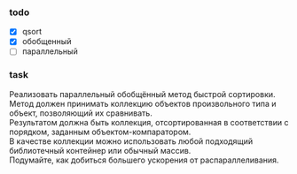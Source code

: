 
### todo

- [x] qsort
- [x] обобщенный
- [ ] параллельный

### task

Реализовать параллельный обобщённый метод быстрой сортировки.  
Метод должен принимать коллекцию объектов произвольного типа и объект, позволяющий их сравнивать.  
Результатом должна быть коллекция, отсортированная в соответствии с порядком, заданным объектом-компаратором.  
В качестве коллекции можно использовать любой подходящий библиотечный контейнер или обычный массив.  
Подумайте, как добиться большего ускорения от распараллеливания.
